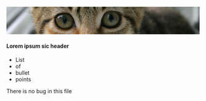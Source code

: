  ![banner](img/kitten.jpg)

 #### Lorem ipsum sic header

* List
* of
* bullet
* points

<p> There is no bug in this file</p>

